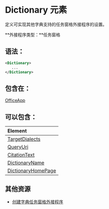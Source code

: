 
# <a name="dictionary-element"></a>Dictionary 元素
定义可实现其他字典支持的任务窗格外接程序的设置。

 **外接程序类型：**任务窗格


## <a name="syntax:"></a>语法：


```XML
<Dictionary>
   ...
</Dictionary>
```


## <a name="contained-in:"></a>包含在：

[OfficeApp](../../reference/manifest/officeapp.md)


## <a name="can-contain:"></a>可以包含：



|**Element**|
|:-----|
|[TargetDialects](../../reference/manifest/targetdialects.md)|
|[QueryUri](../../reference/manifest/queryuri.md)|
|[CitationText](../../reference/manifest/citationtext.md)|
|[DictionaryName](../../reference/manifest/dictionaryname.md)|
|[DictionaryHomePage](../../reference/manifest/dictionaryhomepage.md)|

## <a name="additional-resources"></a>其他资源



- [创建字典任务窗格外接程序](../../docs/word/dictionary-task-pane-add-ins.md)
    
